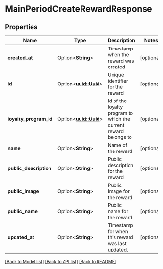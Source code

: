# MainPeriodCreateRewardResponse

## Properties

Name | Type | Description | Notes
------------ | ------------- | ------------- | -------------
**created_at** | Option<**String**> | Timestamp when the reward was created | [optional]
**id** | Option<[**uuid::Uuid**](uuid::Uuid.md)> | Unique identifier for the reward | [optional]
**loyalty_program_id** | Option<[**uuid::Uuid**](uuid::Uuid.md)> | Id of the loyalty program to which the current reward belongs to | [optional]
**name** | Option<**String**> | Name of the reward | [optional]
**public_description** | Option<**String**> | Public description for the reward | [optional]
**public_image** | Option<**String**> | Public Image for the reward | [optional]
**public_name** | Option<**String**> | Public name for the reward | [optional]
**updated_at** | Option<**String**> | Timestamp for when this reward was last updated. | [optional]

[[Back to Model list]](../README.md#documentation-for-models) [[Back to API list]](../README.md#documentation-for-api-endpoints) [[Back to README]](../README.md)



